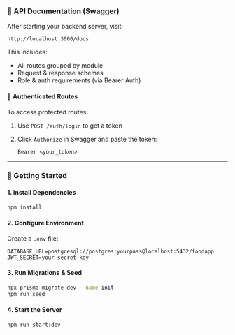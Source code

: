 
### 📘 API Documentation (Swagger)

After starting your backend server, visit:

```
http://localhost:3000/docs
```

This includes:

* All routes grouped by module
* Request & response schemas
* Role & auth requirements (via Bearer Auth)

#### 🔐 Authenticated Routes

To access protected routes:

1. Use `POST /auth/login` to get a token
2. Click `Authorize` in Swagger and paste the token:

   ```
   Bearer <your_token>
   ```

---

### 🚀 Getting Started

#### 1. Install Dependencies

```bash
npm install
```

#### 2. Configure Environment

Create a `.env` file:

```env
DATABASE_URL=postgresql://postgres:yourpass@localhost:5432/foodapp
JWT_SECRET=your-secret-key
```

#### 3. Run Migrations & Seed

```bash
npx prisma migrate dev --name init
npm run seed
```

#### 4. Start the Server

```bash
npm run start:dev
```

